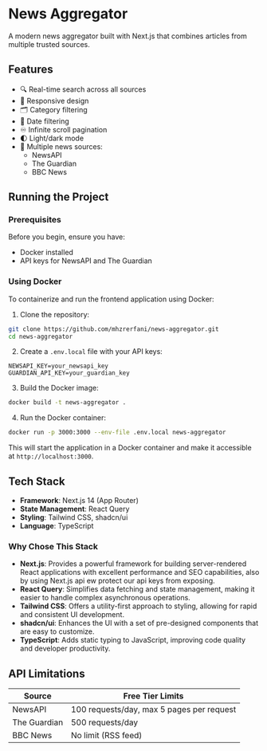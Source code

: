 # News Aggregator

A modern news aggregator built with Next.js that combines articles from multiple trusted sources.

## Features

- 🔍 Real-time search across all sources
- 📱 Responsive design
- 🗂️ Category filtering
- 📅 Date filtering
- ♾️ Infinite scroll pagination
- 🌓 Light/dark mode
- 📰 Multiple news sources:
  - NewsAPI
  - The Guardian
  - BBC News

## Running the Project

### Prerequisites

Before you begin, ensure you have:

- Docker installed
- API keys for NewsAPI and The Guardian

### Using Docker

To containerize and run the frontend application using Docker:

1. Clone the repository:

```bash
git clone https://github.com/mhzrerfani/news-aggregator.git
cd news-aggregator
```

2. Create a `.env.local` file with your API keys:

```plaintext
NEWSAPI_KEY=your_newsapi_key
GUARDIAN_API_KEY=your_guardian_key
```

3. Build the Docker image:

```bash
docker build -t news-aggregator .
```

4. Run the Docker container:

```bash
docker run -p 3000:3000 --env-file .env.local news-aggregator
```

This will start the application in a Docker container and make it accessible at `http://localhost:3000`.

## Tech Stack

- **Framework**: Next.js 14 (App Router)
- **State Management**: React Query
- **Styling**: Tailwind CSS, shadcn/ui
- **Language**: TypeScript

### Why Chose This Stack

- **Next.js**: Provides a powerful framework for building server-rendered React applications with excellent performance and SEO capabilities, also by using Next.js api ew protect our api keys from exposing.
- **React Query**: Simplifies data fetching and state management, making it easier to handle complex asynchronous operations.
- **Tailwind CSS**: Offers a utility-first approach to styling, allowing for rapid and consistent UI development.
- **shadcn/ui**: Enhances the UI with a set of pre-designed components that are easy to customize.
- **TypeScript**: Adds static typing to JavaScript, improving code quality and developer productivity.

## API Limitations

| Source       | Free Tier Limits                          |
| ------------ | ----------------------------------------- |
| NewsAPI      | 100 requests/day, max 5 pages per request |
| The Guardian | 500 requests/day                          |
| BBC News     | No limit (RSS feed)                       |
